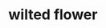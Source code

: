 ---
layout: smileys&emotion
title: wilted flower
emoji: wilted_flower
permalink: 🥀.html
image: assets/img/3moji/wilted_flower.png
---